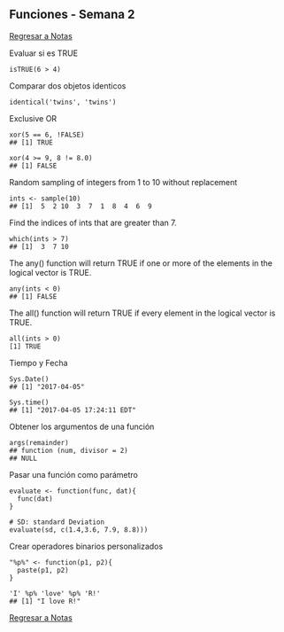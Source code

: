 ## Funciones - Semana 2
[Regresar a Notas](notes.md#semana-2)

Evaluar si es TRUE
```Rscript
isTRUE(6 > 4)
```

Comparar dos objetos identicos
```Rscript
identical('twins', 'twins')
```

Exclusive OR
```Rscript
xor(5 == 6, !FALSE)
## [1] TRUE

xor(4 >= 9, 8 != 8.0)
## [1] FALSE
```

Random sampling of integers from 1 to 10 without replacement
```Rscript
ints <- sample(10)
## [1]  5  2 10  3  7  1  8  4  6  9
```

Find the indices of ints that are greater than 7.
```Rscript
which(ints > 7)
## [1]  3  7 10
```

The any() function will return TRUE if one or more of the elements in the logical vector is TRUE.
```Rscript
any(ints < 0)
## [1] FALSE
```

The all() function will return TRUE if every element in the logical vector is TRUE.
```Rscript
all(ints > 0)
[1] TRUE
```

Tiempo y Fecha
```Rscript
Sys.Date()
## [1] "2017-04-05"

Sys.time()
## [1] "2017-04-05 17:24:11 EDT"
```

Obtener los argumentos de una función
```Rscript
args(remainder)
## function (num, divisor = 2)
## NULL
```

Pasar una función como parámetro
```Rscript
evaluate <- function(func, dat){  
  func(dat)
}

# SD: standard Deviation
evaluate(sd, c(1.4,3.6, 7.9, 8.8)))
```

Crear operadores binarios personalizados
```Rscript
"%p%" <- function(p1, p2){
  paste(p1, p2)
}

'I' %p% 'love' %p% 'R!'
## [1] "I love R!"
```


[Regresar a Notas](notes.md#semana-2)
